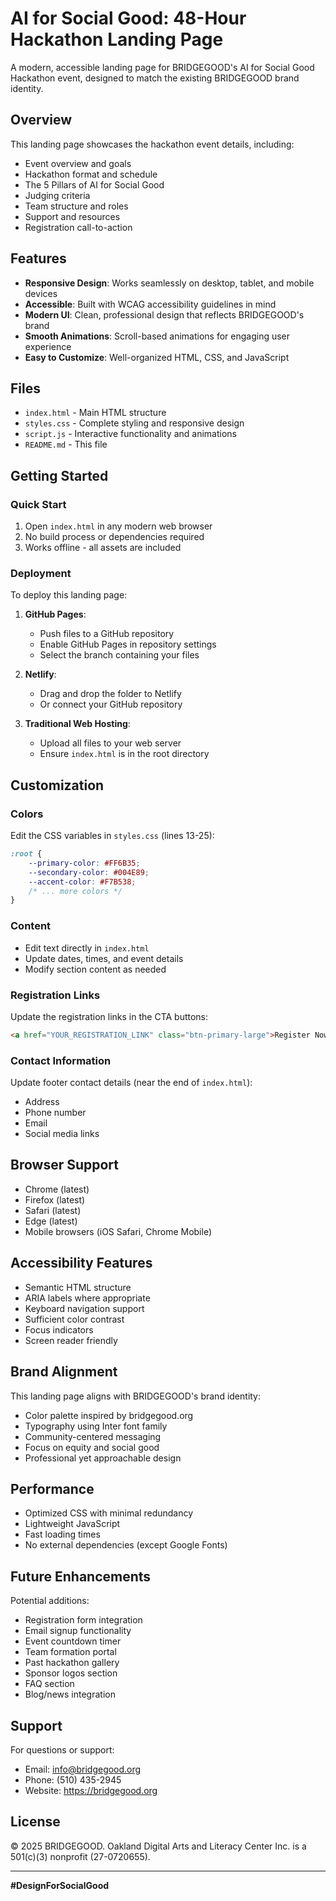 # AI for Social Good: 48-Hour Hackathon Landing Page

A modern, accessible landing page for BRIDGEGOOD's AI for Social Good Hackathon event, designed to match the existing BRIDGEGOOD brand identity.

## Overview

This landing page showcases the hackathon event details, including:
- Event overview and goals
- Hackathon format and schedule
- The 5 Pillars of AI for Social Good
- Judging criteria
- Team structure and roles
- Support and resources
- Registration call-to-action

## Features

- **Responsive Design**: Works seamlessly on desktop, tablet, and mobile devices
- **Accessible**: Built with WCAG accessibility guidelines in mind
- **Modern UI**: Clean, professional design that reflects BRIDGEGOOD's brand
- **Smooth Animations**: Scroll-based animations for engaging user experience
- **Easy to Customize**: Well-organized HTML, CSS, and JavaScript

## Files

- `index.html` - Main HTML structure
- `styles.css` - Complete styling and responsive design
- `script.js` - Interactive functionality and animations
- `README.md` - This file

## Getting Started

### Quick Start

1. Open `index.html` in any modern web browser
2. No build process or dependencies required
3. Works offline - all assets are included

### Deployment

To deploy this landing page:

1. **GitHub Pages**:
   - Push files to a GitHub repository
   - Enable GitHub Pages in repository settings
   - Select the branch containing your files

2. **Netlify**:
   - Drag and drop the folder to Netlify
   - Or connect your GitHub repository

3. **Traditional Web Hosting**:
   - Upload all files to your web server
   - Ensure `index.html` is in the root directory

## Customization

### Colors

Edit the CSS variables in `styles.css` (lines 13-25):

```css
:root {
    --primary-color: #FF6B35;
    --secondary-color: #004E89;
    --accent-color: #F7B538;
    /* ... more colors */
}
```

### Content

- Edit text directly in `index.html`
- Update dates, times, and event details
- Modify section content as needed

### Registration Links

Update the registration links in the CTA buttons:

```html
<a href="YOUR_REGISTRATION_LINK" class="btn-primary-large">Register Now</a>
```

### Contact Information

Update footer contact details (near the end of `index.html`):
- Address
- Phone number
- Email
- Social media links

## Browser Support

- Chrome (latest)
- Firefox (latest)
- Safari (latest)
- Edge (latest)
- Mobile browsers (iOS Safari, Chrome Mobile)

## Accessibility Features

- Semantic HTML structure
- ARIA labels where appropriate
- Keyboard navigation support
- Sufficient color contrast
- Focus indicators
- Screen reader friendly

## Brand Alignment

This landing page aligns with BRIDGEGOOD's brand identity:
- Color palette inspired by bridgegood.org
- Typography using Inter font family
- Community-centered messaging
- Focus on equity and social good
- Professional yet approachable design

## Performance

- Optimized CSS with minimal redundancy
- Lightweight JavaScript
- Fast loading times
- No external dependencies (except Google Fonts)

## Future Enhancements

Potential additions:
- Registration form integration
- Email signup functionality
- Event countdown timer
- Team formation portal
- Past hackathon gallery
- Sponsor logos section
- FAQ section
- Blog/news integration

## Support

For questions or support:
- Email: info@bridgegood.org
- Phone: (510) 435-2945
- Website: https://bridgegood.org

## License

© 2025 BRIDGEGOOD. Oakland Digital Arts and Literacy Center Inc. is a 501(c)(3) nonprofit (27-0720655).

---

**#DesignForSocialGood**

